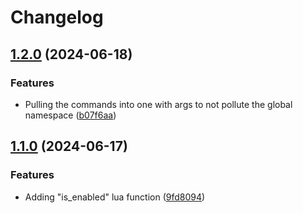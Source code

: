 # Changelog

## [1.2.0](https://github.com/ejrichards/baredot.nvim/compare/v1.1.0...v1.2.0) (2024-06-18)


### Features

* Pulling the commands into one with args to not pollute the global namespace ([b07f6aa](https://github.com/ejrichards/baredot.nvim/commit/b07f6aa8978eaf972df4095606dec8f8ba69c367))

## [1.1.0](https://github.com/ejrichards/baredot.nvim/compare/v1.0.0...v1.1.0) (2024-06-17)


### Features

* Adding "is_enabled" lua function ([9fd8094](https://github.com/ejrichards/baredot.nvim/commit/9fd80946fe0ad6ab5147238751472e023f4a01c4))
